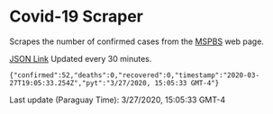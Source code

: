 # Covid-19 Scraper

Scrapes the number of confirmed cases from the [MSPBS](https://www.mspbs.gov.py/covid-19.php) web page.

[JSON Link](https://jmayalag.github.io/covid19-scrape/cases.json)
Updated every 30 minutes.
```
{"confirmed":52,"deaths":0,"recovered":0,"timestamp":"2020-03-27T19:05:33.254Z","pyt":"3/27/2020, 15:05:33 GMT-4"}
```
Last update (Paraguay Time): 3/27/2020, 15:05:33 GMT-4